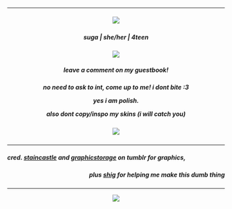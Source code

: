 ***

<h5 align="center" >
<img src="https://64.media.tumblr.com/f6358b0948e91c7d560f6b13f37a7559/1bf19afe93cf2fd2-67/s100x200/2d1f745031791332069c8871ca51a486f299b328.gifv"/>
</h5>


<h5 align="center" >
 suga | she/her | 4teen
</h5>
<p align="center" >
  
<img src="https://64.media.tumblr.com/839ca242a04751ecb3135c7649a348b5/836e3718f28e9b66-5d/s250x400/55f95ea5b1cd50388893bc7ef08b6a95a2bb2776.pnj"/>
</p>
<h5 align="center" >
  leave a comment on my guestbook! 
</h5>
<h5 align="center" >
  no need to ask to int, come up to me! i dont bite :3

 yes i am polish.

 also dont copy/inspo my skins (i will catch you)
</h5>

<h5 align="center" >
<img src="https://64.media.tumblr.com/f6358b0948e91c7d560f6b13f37a7559/1bf19afe93cf2fd2-67/s100x200/2d1f745031791332069c8871ca51a486f299b328.gifv"/>
</h5>


  ***


<h5 align="left" >

  cred. [staincastle](https://www.tumblr.com/staincastle/727843847251623936/rinas-message-is-here-aespa-icons) and [graphicstorage](https://www.tumblr.com/graphicstorage/737067723194073088/animal-crossing-fruits) on tumblr for graphics,
</h5>

<h5 align="right" >

 plus [shig](https://github.com/neuvilIette) for helping me make this dumb thing
</h5>

***
<p align="center" >
<img src="https://64.media.tumblr.com/f805eebf6c97987e6ef828613b7401bb/78f1f1f0d2011cad-d8/s100x200/73630e253bb56ff07e2824df7fb1f8c68774be12.pnj"/>
</p>

